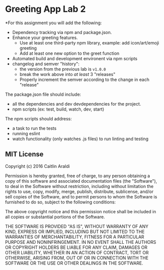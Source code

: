 # Greeting App Lab 2
*For this assignment you will add the following:
  * Dependency tracking via npm and package.json. 
  * Enhance your greeting features. 
    * Use at least one third-party npm library, example: add icon/art/emoji greeting
    * Add at least one new option to the greet function
  * Automated build and development environent via npm scripts
  * changelog and semver "history":
    * the version from the previous lab is `v1.0.0`
    * break the work above into _at least_ 3 "releases"
    * Properly increment the semver according to the change in each "release"

The package.json file should include:
  * all the dependencies and dev devdependencies for the project.
  * npm scripts (ex: test, build, watch, dev, start)

The npm scripts should address:
  * a task to run the tests
  * running eslint
  * watch functionality (only watches .js files) to run linting and testing

## MIT License

Copyright (c) 2016 Caitlin Araldi

Permission is hereby granted, free of charge, to any person obtaining a copy
of this software and associated documentation files (the "Software"), to deal
in the Software without restriction, including without limitation the rights
to use, copy, modify, merge, publish, distribute, sublicense, and/or sell
copies of the Software, and to permit persons to whom the Software is
furnished to do so, subject to the following conditions:

The above copyright notice and this permission notice shall be included in all
copies or substantial portions of the Software.

THE SOFTWARE IS PROVIDED "AS IS", WITHOUT WARRANTY OF ANY KIND, EXPRESS OR
IMPLIED, INCLUDING BUT NOT LIMITED TO THE WARRANTIES OF MERCHANTABILITY,
FITNESS FOR A PARTICULAR PURPOSE AND NONINFRINGEMENT. IN NO EVENT SHALL THE
AUTHORS OR COPYRIGHT HOLDERS BE LIABLE FOR ANY CLAIM, DAMAGES OR OTHER
LIABILITY, WHETHER IN AN ACTION OF CONTRACT, TORT OR OTHERWISE, ARISING FROM,
OUT OF OR IN CONNECTION WITH THE SOFTWARE OR THE USE OR OTHER DEALINGS IN THE
SOFTWARE.